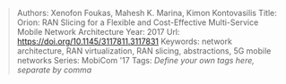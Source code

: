> Authors: Xenofon Foukas, Mahesh K. Marina, Kimon Kontovasilis
> Title: Orion: RAN Slicing for a Flexible and Cost-Effective Multi-Service Mobile Network Architecture
> Year: 2017
> Url: https://doi.org/10.1145/3117811.3117831
> Keywords: network architecture, RAN virtualization, RAN slicing, abstractions, 5G mobile networks
> Series: MobiCom '17
> Tags: *Define your own tags here, separate by comma*